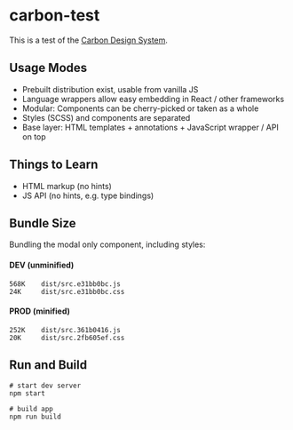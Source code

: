 # carbon-test

This is a test of the [Carbon Design System](https://www.carbondesignsystem.com/).


## Usage Modes

* Prebuilt distribution exist, usable from vanilla JS
* Language wrappers allow easy embedding in React / other frameworks
* Modular: Components can be cherry-picked or taken as a whole
* Styles (SCSS) and components are separated
* Base layer: HTML templates + annotations + JavaScript wrapper / API on top

## Things to Learn

* HTML markup (no hints)
* JS API (no hints, e.g. type bindings)


## Bundle Size

Bundling the modal only component, including styles:

#### DEV (unminified)

```
568K    dist/src.e31bb0bc.js
24K     dist/src.e31bb0bc.css
```


#### PROD (minified)

```
252K    dist/src.361b0416.js
20K     dist/src.2fb605ef.css
```


## Run and Build

```
# start dev server
npm start

# build app
npm run build
```